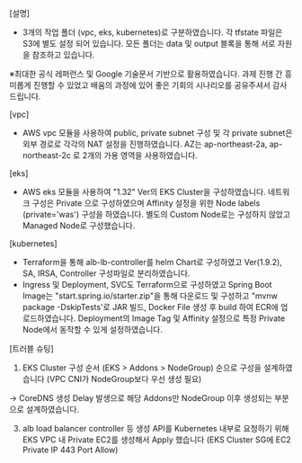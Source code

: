 
[설명]

- 3개의 작업 폴더 (vpc, eks, kubernetes)로 구분하였습니다. 각 tfstate 파일은 S3에 별도 설정 되어 있습니다. 모든 폴더는 data 및 output 블록을 통해 서로 자원을 참조하고 있습니다.

※최대한 공식 레퍼런스 및 Google 기술문서 기반으로 활용하였습니다. 과제 진행 간 흥미롭게 진행할 수 있었고 배움의 과정에 있어 좋은 기회의 시나리오를 공유주셔서 감사드립니다.

[vpc]

- AWS vpc 모듈을 사용하여 public, private subnet 구성 및 각 private subnet은 외부 경로로 각각의 NAT 설정을 진행하였습니다. AZ는 ap-northeast-2a, ap-northeast-2c 로 2개의 가용 영역을 사용하였습니다.

[eks]

- AWS eks 모듈을 사용하여 "1.32" Ver의 EKS Cluster을 구성하였습니다. 네트워크 구성은 Private 으로 구성하였으며 Affinity 설정을 위한 Node labels (private='was') 구성을 하였습니다. 별도의 Custom Node로는 구성하지 않았고 Managed Node로 구성했습니다.

[kubernetes]

- Terraform을 통해 alb-lb-controller를 helm Chart로 구성하였고 Ver(1.9.2), SA, IRSA, Controller 구성파일로 분리하였습니다.
- Ingress 및 Deployment, SVC도 Terraform으로 구성하였고 Spring Boot Image는 "start.spring.io/starter.zip"을 통해 다운로드 및 구성하고 "mvnw package -DskipTests'로 JAR 빌드, Docker File 생성 후 build 하여 ECR에 업로드하였습니다. Deployment의 Image Tag 및 Affinity 설정으로 특정 Private Node에서 동작할 수 있게 설정하였습니다.

[트러블 슈팅]
1) EKS Cluster 구성 순서 (EKS > Addons > NodeGroup) 순으로 구성을 설계하였습니다 (VPC CNI가 NodeGroup보다 우선 생성 필요)

→ CoreDNS 생성 Delay 발생으로 해당 Addons만 NodeGroup 이후 생성되는 부분으로 설계하였습니다.

3) alb load balancer controller 등 생성 API를 Kubernetes 내부로 요청하기 위해 EKS VPC 내 Private EC2를 생성해서 Apply 했습니다 (EKS Cluster SG에 EC2 Private IP 443 Port Allow)




